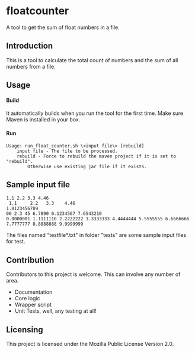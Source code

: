 # floatcounter
A tool to get the sum of float numbers in a file.

## Introduction
This is a tool to calculate the total count of numbers and the sum of all numbers from a file.

## Usage
#### Build
It automatically builds when you run the tool for the first time. Make sure Maven is installed in your box.

#### Run
```
Usage: run_float_counter.sh \<input file\> [rebuild]
    input file - The file to be processed.
    rebuild - Force to rebuild the maven project if it is set to "rebuild".
        Otherwise use existing jar file if it exists.
```

## Sample input file
```
1.1 2.2 3.3 4.46
 1.1     2.2   3.3    4.46
1.0123456789
00 2.3 45 6.7890 0.1234567 7.6543210 
0.0000001 1.1111110 2.2222222 3.3333333 4.4444444 5.5555555 6.6666666 7.7777777 8.8888888 9.9999999
```
The files named "testfile*.txt" in folder "tests" are some sample input files for test.

## Contribution
Contributors to this project is welcome. This can involve any number of area.
- Documentation
- Core logic
- Wrapper script
- Unit Tests, well, any testing at all!

## Licensing
This project is licensed under the Mozilla Public License Version 2.0.
